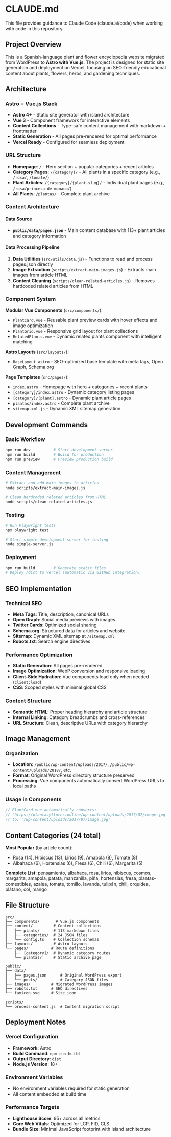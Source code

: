# CLAUDE.md

This file provides guidance to Claude Code (claude.ai/code) when working with code in this repository.

## Project Overview

This is a Spanish-language plant and flower encyclopedia website migrated from WordPress to **Astro with Vue.js**. The project is designed for static site generation and deployment on Vercel, focusing on SEO-friendly educational content about plants, flowers, herbs, and gardening techniques.

## Architecture

### Astro + Vue.js Stack
- **Astro 4+** - Static site generator with island architecture
- **Vue 3** - Component framework for interactive elements
- **Content Collections** - Type-safe content management with markdown + frontmatter
- **Static Generation** - All pages pre-rendered for optimal performance
- **Vercel Ready** - Configured for seamless deployment

### URL Structure
- **Homepage**: `/` - Hero section + popular categories + recent articles
- **Category Pages**: `/{category}/` - All plants in a specific category (e.g., `/rosa/`, `/tomate/`)
- **Plant Articles**: `/{category}/{plant-slug}/` - Individual plant pages (e.g., `/rosa/princesa-de-monaco/`)
- **All Plants**: `/plantas/` - Complete plant archive

### Content Architecture

#### Data Source
- **`public/data/pages.json`** - Main content database with 113+ plant articles and category information

#### Data Processing Pipeline
1. **Data Utilities** (`src/utils/data.js`) - Functions to read and process pages.json directly
2. **Image Extraction** (`scripts/extract-main-images.js`) - Extracts main images from article HTML  
3. **Content Cleaning** (`scripts/clean-related-articles.js`) - Removes hardcoded related articles from HTML

### Component System

**Modular Vue Components** (`src/components/`):
- `PlantCard.vue` - Reusable plant preview cards with hover effects and image optimization
- `PlantGrid.vue` - Responsive grid layout for plant collections  
- `RelatedPlants.vue` - Dynamic related plants component with intelligent matching

**Astro Layouts** (`src/layouts/`):
- `BaseLayout.astro` - SEO-optimized base template with meta tags, Open Graph, Schema.org

**Page Templates** (`src/pages/`):
- `index.astro` - Homepage with hero + categories + recent plants
- `[category]/index.astro` - Dynamic category listing pages
- `[category]/[plant].astro` - Dynamic plant article pages
- `plantas/index.astro` - Complete plant archive
- `sitemap.xml.js` - Dynamic XML sitemap generation

## Development Commands

### Basic Workflow
```bash
npm run dev          # Start development server
npm run build        # Build for production
npm run preview      # Preview production build
```

### Content Management
```bash
# Extract and add main images to articles
node scripts/extract-main-images.js

# Clean hardcoded related articles from HTML
node scripts/clean-related-articles.js
```

### Testing
```bash
# Run Playwright tests
npx playwright test

# Start simple development server for testing
node simple-server.js
```

### Deployment
```bash
npm run build        # Generate static files
# Deploy /dist to Vercel (automatic via GitHub integration)
```

## SEO Implementation

### Technical SEO
- **Meta Tags**: Title, description, canonical URLs
- **Open Graph**: Social media previews with images
- **Twitter Cards**: Optimized social sharing
- **Schema.org**: Structured data for articles and website
- **Sitemap**: Dynamic XML sitemap at `/sitemap.xml`
- **Robots.txt**: Search engine directives

### Performance Optimization
- **Static Generation**: All pages pre-rendered
- **Image Optimization**: WebP conversion and responsive loading
- **Client-Side Hydration**: Vue components load only when needed (`client:load`)
- **CSS**: Scoped styles with minimal global CSS

### Content Structure
- **Semantic HTML**: Proper heading hierarchy and article structure
- **Internal Linking**: Category breadcrumbs and cross-references
- **URL Structure**: Clean, descriptive URLs with category hierarchy

## Image Management

### Organization
- **Location**: `/public/wp-content/uploads/2017/`, `/public/wp-content/uploads/2018/`, etc.
- **Format**: Original WordPress directory structure preserved
- **Processing**: Vue components automatically convert WordPress URLs to local paths

### Usage in Components
```javascript
// PlantCard.vue automatically converts:
// 'https://plantasyflores.online/wp-content/uploads/2017/07/image.jpg'
// to: '/wp-content/uploads/2017/07/image.jpg'
```

## Content Categories (24 total)

**Most Popular** (by article count):
- Rosa (14), Hibiscus (13), Lirios (9), Amapola (8), Tomate (8)
- Albahaca (6), Hortensias (6), Fresa (6), Chili (6), Margarita (5)

**Complete List**: pensamiento, albahaca, rosa, lirios, hibiscus, cosmos, margarita, amapola, patata, manzanilla, piña, hortensias, fresa, plantas-comestibles, azalea, tomate, tomillo, lavanda, tulipán, chili, orquídea, plátano, col, mango

## File Structure
```
src/
├── components/       # Vue.js components
├── content/         # Content collections
│   ├── plants/      # 113 markdown files
│   ├── categories/  # 24 JSON files
│   └── config.ts    # Collection schemas
├── layouts/         # Astro layouts
└── pages/          # Route definitions
    ├── [category]/  # Dynamic category routes
    └── plantas/     # Static archive page

public/
├── data/
│   ├── pages.json      # Original WordPress export
│   └── posts/          # Category JSON files
├── images/         # Migrated WordPress images
├── robots.txt      # SEO directives
└── favicon.svg     # Site icon

scripts/
└── process-content.js  # Content migration script
```

## Deployment Notes

### Vercel Configuration
- **Framework**: Astro
- **Build Command**: `npm run build`
- **Output Directory**: `dist`
- **Node.js Version**: 18+

### Environment Variables
- No environment variables required for static generation
- All content embedded at build time

### Performance Targets
- **Lighthouse Score**: 95+ across all metrics
- **Core Web Vitals**: Optimized for LCP, FID, CLS
- **Bundle Size**: Minimal JavaScript footprint with island architecture